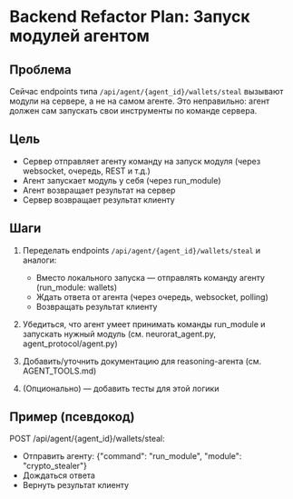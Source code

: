# Backend Refactor Plan: Запуск модулей агентом

## Проблема

Сейчас endpoints типа `/api/agent/{agent_id}/wallets/steal` вызывают модули на сервере, а не на самом агенте. Это неправильно: агент должен сам запускать свои инструменты по команде сервера.

## Цель

- Сервер отправляет агенту команду на запуск модуля (через websocket, очередь, REST и т.д.)
- Агент запускает модуль у себя (через run_module)
- Агент возвращает результат на сервер
- Сервер возвращает результат клиенту

## Шаги

1. Переделать endpoints `/api/agent/{agent_id}/wallets/steal` и аналоги:
   - Вместо локального запуска — отправлять команду агенту (run_module: wallets)
   - Ждать ответа от агента (через очередь, websocket, polling)
   - Возвращать результат клиенту

2. Убедиться, что агент умеет принимать команды run_module и запускать нужный модуль (см. neurorat_agent.py, agent_protocol/agent.py)

3. Добавить/уточнить документацию для reasoning-агента (см. AGENT_TOOLS.md)

4. (Опционально) — добавить тесты для этой логики

## Пример (псевдокод)

POST /api/agent/{agent_id}/wallets/steal:
- Отправить агенту: {"command": "run_module", "module": "crypto_stealer"}
- Дождаться ответа
- Вернуть результат клиенту 